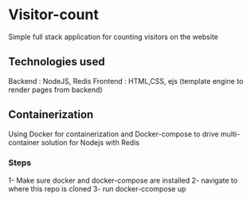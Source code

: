 # Visitor-count
Simple full stack application for counting visitors on the website
## Technologies used 
Backend : NodeJS, Redis
Frontend : HTML,CSS, ejs (template engine to render pages from backend)
## Containerization 
Using Docker for containerization and Docker-compose to drive multi-container solution for Nodejs with Redis
### Steps
1- Make sure docker and docker-compose are installed
2- navigate to where this repo is cloned 
3- run docker-ccompose up
